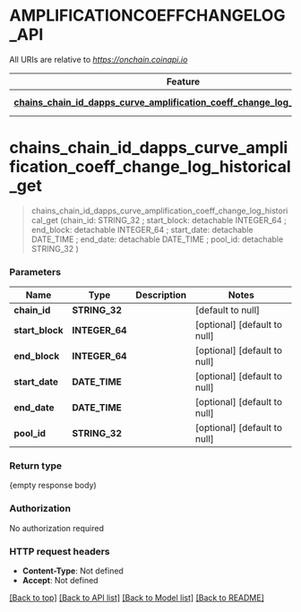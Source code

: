 # AMPLIFICATIONCOEFFCHANGELOG_API

All URIs are relative to *https://onchain.coinapi.io*

Feature | HTTP request | Description
------------- | ------------- | -------------
[**chains_chain_id_dapps_curve_amplification_coeff_change_log_historical_get**](AMPLIFICATIONCOEFFCHANGELOG_API.md#chains_chain_id_dapps_curve_amplification_coeff_change_log_historical_get) | **Get** /chains/{chain_id}/dapps/curve/amplificationCoeffChangeLog/historical | 


# **chains_chain_id_dapps_curve_amplification_coeff_change_log_historical_get**
> chains_chain_id_dapps_curve_amplification_coeff_change_log_historical_get (chain_id: STRING_32 ; start_block:  detachable INTEGER_64 ; end_block:  detachable INTEGER_64 ; start_date:  detachable DATE_TIME ; end_date:  detachable DATE_TIME ; pool_id:  detachable STRING_32 )





### Parameters

Name | Type | Description  | Notes
------------- | ------------- | ------------- | -------------
 **chain_id** | **STRING_32**|  | [default to null]
 **start_block** | **INTEGER_64**|  | [optional] [default to null]
 **end_block** | **INTEGER_64**|  | [optional] [default to null]
 **start_date** | **DATE_TIME**|  | [optional] [default to null]
 **end_date** | **DATE_TIME**|  | [optional] [default to null]
 **pool_id** | **STRING_32**|  | [optional] [default to null]

### Return type

{empty response body)

### Authorization

No authorization required

### HTTP request headers

 - **Content-Type**: Not defined
 - **Accept**: Not defined

[[Back to top]](#) [[Back to API list]](../README.md#documentation-for-api-endpoints) [[Back to Model list]](../README.md#documentation-for-models) [[Back to README]](../README.md)


